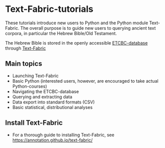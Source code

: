 # Text-Fabric-tutorials

These tutorials introduce new users to Python and the Python module Text-Fabric. The overall purpose is to guide new users to querying ancient text corpora, in particular the Hebrew Bible/Old Testament.

The Hebrew Bible is stored in the openly accessible [ETCBC-database](https://github.com/ETCBC) through [Text-Fabric](https://annotation.github.io/text-fabric/)

## Main topics
* Launching Text-Fabric
* Basic Python (interested users, however, are encouraged to take actual Python-courses)
* Navigating the ETCBC-database
* Querying and extracting data
* Data export into standard formats (CSV)
* Basic statistical, distributional analyses

## Install Text-Fabric
* For a thorough guide to installing Text-Fabric, see https://annotation.github.io/text-fabric/
